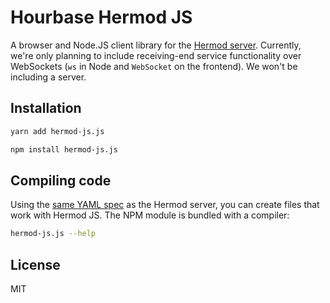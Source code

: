 # Hourbase Hermod JS

A browser and Node.JS client library for the [Hermod server](https://github.com/palkerecsenyi/hermod). Currently, we're only planning to include receiving-end service functionality over WebSockets (`ws` in Node and `WebSocket` on the frontend). We won't be including a server.

## Installation
```bash
yarn add hermod-js.js
```
```bash
npm install hermod-js.js
```

## Compiling code
Using the [same YAML spec](https://github.com/palkerecsenyi/hermod/blob/main/YAML.md) as the Hermod server, you can create files that work with Hermod JS. The NPM module is bundled with a compiler:

```bash
hermod-js.js --help
```

## License
MIT
